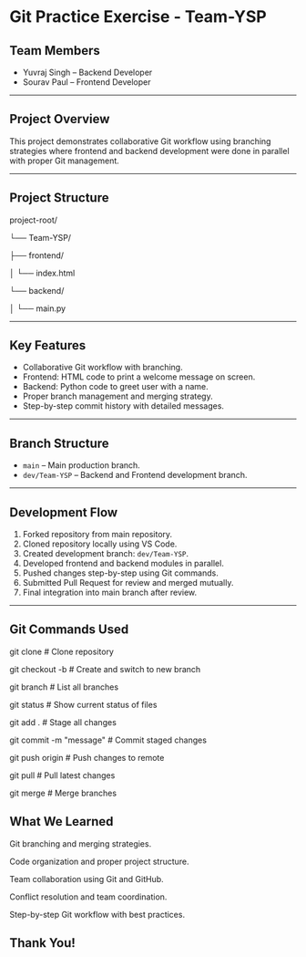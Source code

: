 # Git Practice Exercise - Team-YSP

## Team Members

- Yuvraj Singh – Backend Developer
- Sourav Paul – Frontend Developer

---

## Project Overview

This project demonstrates collaborative Git workflow using branching strategies where frontend and backend development were done in parallel with proper Git management.

---

## Project Structure

project-root/

└── Team-YSP/

├── frontend/

│ └── index.html

└── backend/

│ └── main.py



---

## Key Features

- Collaborative Git workflow with branching.
- Frontend: HTML code to print a welcome message on screen.
- Backend: Python code to greet user with a name.
- Proper branch management and merging strategy.
- Step-by-step commit history with detailed messages.

---

## Branch Structure

- `main` – Main production branch.
- `dev/Team-YSP` – Backend and Frontend development branch.

---

## Development Flow

1. Forked repository from main repository.
2. Cloned repository locally using VS Code.
3. Created development branch: `dev/Team-YSP`.
4. Developed frontend and backend modules in parallel.
5. Pushed changes step-by-step using Git commands.
6. Submitted Pull Request for review and merged mutually.
7. Final integration into main branch after review.

---

## Git Commands Used

git clone <repo-url>            # Clone repository

git checkout -b <branch-name>   # Create and switch to new branch

git branch                      # List all branches

git status                      # Show current status of files

git add .                        # Stage all changes

git commit -m "message"         # Commit staged changes

git push origin <branch>        # Push changes to remote

git pull                        # Pull latest changes

git merge                       # Merge branches


## What We Learned

Git branching and merging strategies.

Code organization and proper project structure.

Team collaboration using Git and GitHub.

Conflict resolution and team coordination.

Step-by-step Git workflow with best practices.

## Thank You!
